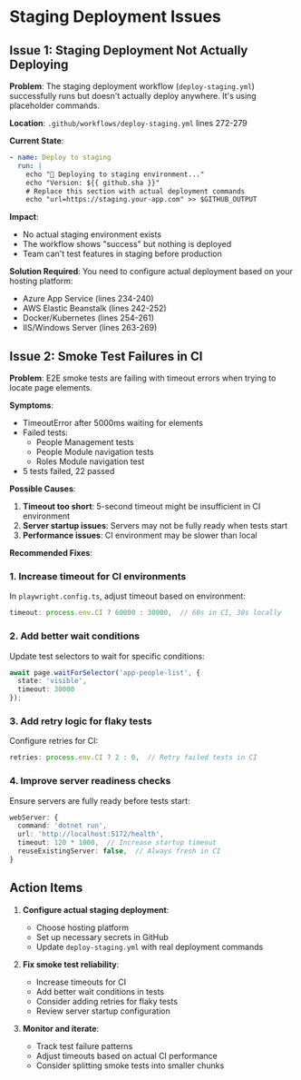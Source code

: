 # Staging Deployment Issues

## Issue 1: Staging Deployment Not Actually Deploying

**Problem**: The staging deployment workflow (`deploy-staging.yml`) successfully runs but doesn't actually deploy anywhere. It's using placeholder commands.

**Location**: `.github/workflows/deploy-staging.yml` lines 272-279

**Current State**:
```yaml
- name: Deploy to staging
  run: |
    echo "🚀 Deploying to staging environment..."
    echo "Version: ${{ github.sha }}"
    # Replace this section with actual deployment commands
    echo "url=https://staging.your-app.com" >> $GITHUB_OUTPUT
```

**Impact**: 
- No actual staging environment exists
- The workflow shows "success" but nothing is deployed
- Team can't test features in staging before production

**Solution Required**:
You need to configure actual deployment based on your hosting platform:
- Azure App Service (lines 234-240)
- AWS Elastic Beanstalk (lines 242-252)  
- Docker/Kubernetes (lines 254-261)
- IIS/Windows Server (lines 263-269)

## Issue 2: Smoke Test Failures in CI

**Problem**: E2E smoke tests are failing with timeout errors when trying to locate page elements.

**Symptoms**:
- TimeoutError after 5000ms waiting for elements
- Failed tests:
  - People Management tests
  - People Module navigation tests
  - Roles Module navigation test
- 5 tests failed, 22 passed

**Possible Causes**:
1. **Timeout too short**: 5-second timeout might be insufficient in CI environment
2. **Server startup issues**: Servers may not be fully ready when tests start
3. **Performance issues**: CI environment may be slower than local

**Recommended Fixes**:

### 1. Increase timeout for CI environments
In `playwright.config.ts`, adjust timeout based on environment:
```typescript
timeout: process.env.CI ? 60000 : 30000,  // 60s in CI, 30s locally
```

### 2. Add better wait conditions
Update test selectors to wait for specific conditions:
```typescript
await page.waitForSelector('app-people-list', { 
  state: 'visible',
  timeout: 30000 
});
```

### 3. Add retry logic for flaky tests
Configure retries for CI:
```typescript
retries: process.env.CI ? 2 : 0,  // Retry failed tests in CI
```

### 4. Improve server readiness checks
Ensure servers are fully ready before tests start:
```typescript
webServer: {
  command: 'dotnet run',
  url: 'http://localhost:5172/health',
  timeout: 120 * 1000,  // Increase startup timeout
  reuseExistingServer: false,  // Always fresh in CI
}
```

## Action Items

1. **Configure actual staging deployment**:
   - Choose hosting platform
   - Set up necessary secrets in GitHub
   - Update `deploy-staging.yml` with real deployment commands

2. **Fix smoke test reliability**:
   - Increase timeouts for CI
   - Add better wait conditions in tests
   - Consider adding retries for flaky tests
   - Review server startup configuration

3. **Monitor and iterate**:
   - Track test failure patterns
   - Adjust timeouts based on actual CI performance
   - Consider splitting smoke tests into smaller chunks